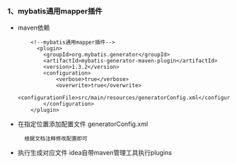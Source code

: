 ### 1、mybatis通用mapper插件
 - maven依赖
    ```
        <!--mybatis通用mapper插件-->
          <plugin>
            <groupId>org.mybatis.generator</groupId>
            <artifactId>mybatis-generator-maven-plugin</artifactId>
            <version>1.3.2</version>
            <configuration>
                <verbose>true</verbose>
                <overwrite>true</overwrite>
                <configurationFile>src/main/resources/generatorConfig.xml</configurationFile>
            </configuration>
        </plugin>
    ```
    
  - 在指定位置添加配置文件 generatorConfig.xml
      ```
        根据文档注释修改配置即可
      ```
  - 执行生成对应文件
    idea自带maven管理工具执行plugins